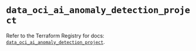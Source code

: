 # `data_oci_ai_anomaly_detection_project`

Refer to the Terraform Registry for docs: [`data_oci_ai_anomaly_detection_project`](https://registry.terraform.io/providers/oracle/oci/6.18.0/docs/data-sources/ai_anomaly_detection_project).
